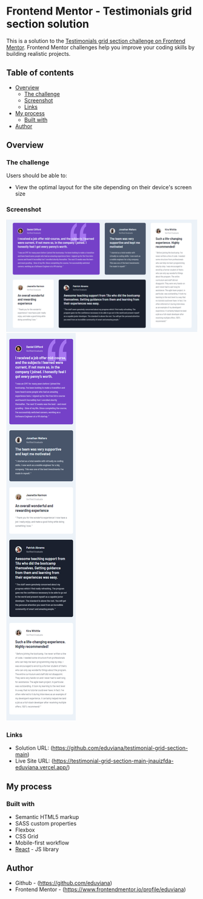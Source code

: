 # Frontend Mentor - Testimonials grid section solution

This is a solution to the [Testimonials grid section challenge on Frontend Mentor](https://www.frontendmentor.io/challenges/testimonials-grid-section-Nnw6J7Un7). Frontend Mentor challenges help you improve your coding skills by building realistic projects.

## Table of contents

- [Overview](#overview)
  - [The challenge](#the-challenge)
  - [Screenshot](#screenshot)
  - [Links](#links)
- [My process](#my-process)
  - [Built with](#built-with)
- [Author](#author)

## Overview

### The challenge

Users should be able to:

- View the optimal layout for the site depending on their device's screen size

### Screenshot

![desktop](./desktop-screenshot.png) <br />
![mobile](./mobile-screenshot.png)

### Links

- Solution URL: (https://github.com/eduviana/testimonial-grid-section-main)
- Live Site URL: (https://testimonial-grid-section-main-jnauizfda-eduviana.vercel.app/)

## My process

### Built with

- Semantic HTML5 markup
- SASS custom properties
- Flexbox
- CSS Grid
- Mobile-first workflow
- [React](https://reactjs.org/) - JS library

## Author

- Github - (https://github.com/eduviana)
- Frontend Mentor - (https://www.frontendmentor.io/profile/eduviana)
